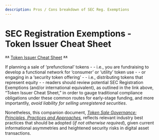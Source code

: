 ```yaml
---
description: Pros / Cons breakdown of SEC Reg. Exemptions
---
```


# SEC Registration Exemptions - Token Issuer Cheat Sheet

~~\*\*~~ [Token Issuer Cheat Sheet](https://goo.gl/mgWx7v) ~~\*\*~~

If planning a sale of ‘prefunctional’ tokens - - i.e., you are fundraising to develop a functional network for ‘consumer’ or ‘utility’ token use - - or engaging in a ‘security token offering’ - - i.e., distributing tokens that represent equity - - readers should review potential SEC Registration Exemptions \(and/or international equivalent\), as outlined in the link above, “Token Issuer Cheat Sheet,” in order to gauge traditional compliance obligations under these common routes for early-stage funding, and more importantlly, _avoid liability for selling unregistered securities_. 

Nonetheless, this companion document, [_Token Sale Governance: Principles, Practices and Approaches_](https://goo.gl/jJak81)_,_ reflects relevant industry best practices that should be adopted \(_if not otherwise required_\), given current informational asymmetries and heightened security risks in digital asset transactions.


